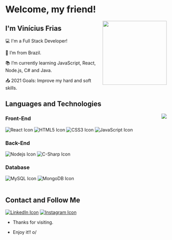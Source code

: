 # Welcome, my friend!
<img align='right' src='https://user-images.githubusercontent.com/5713670/87202985-820dcb80-c2b6-11ea-9f56-7ec461c497c3.gif' width='200"'>
 

## I'm Vinícius Frias

 

:computer: I'm a Full Stack Developer!

:house_with_garden: I’m from Brazil.

:books: I’m currently learning JavaScript, React, Node.js, C# and Java.                   

:outbox_tray: 2021 Goals: Improve my hard and soft skills.

## Languages and Technologies
<a href="https://github.com/vmofrias/github-readme-stats">
  <img align="right" src="https://github-readme-stats.vercel.app/api/top-langs/?username=vmofrias&layout=compact"/>
</a>
<h3> Front-End </h3>
<span><img src="https://img.shields.io/badge/React-20232A?style=for-the-badge&logo=react&logoColor=61DAFB" alt="React Icon"></span>
<span><img margin-left="5px" src="https://img.shields.io/badge/HTML5-E34F26?style=for-the-badge&logo=html5&logoColor=white" alt="HTML5 Icon"></span>
<span><img src="https://img.shields.io/badge/CSS3-1572B6?style=for-the-badge&logo=css3&logoColor=white" alt="CSS3 Icon"></span>
<span><img src="https://img.shields.io/badge/JavaScript-F7DF1E?style=for-the-badge&logo=javascript&logoColor=black" alt="JavaScript Icon"></span>

<h3> Back-End </h3>
<span><img src="https://img.shields.io/badge/Node.js-339933?style=for-the-badge&logo=nodedotjs&logoColor=white" alt="Nodejs Icon"></span>
<span><img src="https://img.shields.io/badge/C%23-239120?style=for-the-badge&logo=c-sharp&logoColor=white" alt="C-Sharp Icon"></span>

<h3> Database </h3>
<span><img src="https://img.shields.io/badge/MySQL-00000F?style=for-the-badge&logo=mysql&logoColor=white" alt="MySQL Icon"></span>
<span><img src="https://img.shields.io/badge/MongoDB-4EA94B?style=for-the-badge&logo=mongodb&logoColor=white" alt="MongoDB Icon"></span>
<br><br>

## Contact and Follow Me
<span><a href="https://www.linkedin.com/in/vmof/" target="_blank"><img src="https://img.shields.io/badge/LinkedIn-0077B5?style=for-the-badge&logo=linkedin&logoColor=white" alt="LinkedIn Icon"></a></span>
<span><a href="https://www.instagram.com/vinicius_mf_/" target="_blank"><img src="https://img.shields.io/badge/Instagram-E4405F?style=for-the-badge&logo=instagram&logoColor=white" alt="Instagram Icon"></a></span>

- Thanks for visiting.

- Enjoy it!! o/
